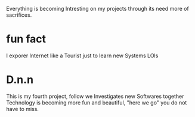 Everything is becoming Intresting on my projects through its need more of sacrifices.
# fun fact
I exporer Internet like a Tourist just to learn new Systems LOls
# D.n.n
This is my fourth project, follow we Investigates new Softwares together Technology is becoming more fun and beautiful, "here we go" you do not have to miss.

